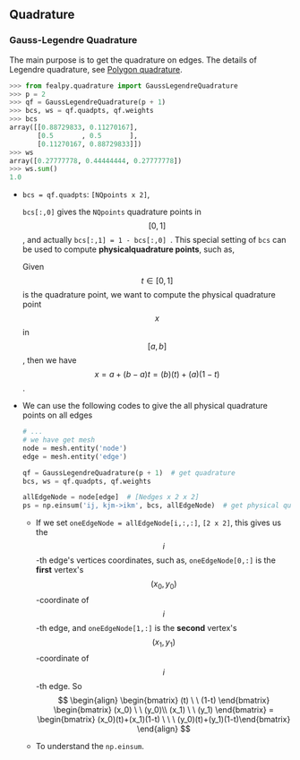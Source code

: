 ## Quadrature

### Gauss-Legendre Quadrature

The main purpose is to get the quadrature on edges. The details of Legendre quadrature, see [Polygon quadrature](../../Polygon_quadrature/polygon_quadrature.md).

```python
>>> from fealpy.quadrature import GaussLegendreQuadrature
>>> p = 2
>>> qf = GaussLegendreQuadrature(p + 1)
>>> bcs, ws = qf.quadpts, qf.weights
>>> bcs
array([[0.88729833, 0.11270167],
       [0.5       , 0.5       ],
       [0.11270167, 0.88729833]])
>>> ws
array([0.27777778, 0.44444444, 0.27777778])
>>> ws.sum()
1.0
```

- `bcs = qf.quadpts`: `[NQpoints x 2]`,

   `bcs[:,0]` gives the `NQpoints` quadrature points in $$[0,1]$$, and actually `bcs[:,1] = 1 - bcs[:,0] `. This special setting of `bcs` can be used to compute **physicalquadrature points**, such as,

  Given $$t\in[0,1]$$ is the quadrature point, we want to compute the physical quadrature point $$x$$ in $$[a,b]$$, then we have $$x = a + (b-a)t = (b)(t) + (a)(1-t)$$.

- We can use the following codes to give the all physical quadrature points on all edges 

  ```python
  # ...
  # we have get mesh
  node = mesh.entity('node')
  edge = mesh.entity('edge')
  
  qf = GaussLegendreQuadrature(p + 1)  # get quadrature
  bcs, ws = qf.quadpts, qf.weights
  
  allEdgeNode = node[edge]  # [Nedges x 2 x 2]
  ps = np.einsum('ij, kjm->ikm', bcs, allEdgeNode)  # get physical quadrature points
  ```

  - If we set `oneEdgeNode = allEdgeNode[i,:,:]`, `[2 x 2]`, this gives us the $$i$$-th edge's vertices coordinates, such as, `oneEdgeNode[0,:]` is the **first** vertex's $$(x_0,y_0)$$-coordinate of $$i$$-th edge, and `oneEdgeNode[1,:]` is the **second** vertex's $$(x_1,y_1)$$-coordinate of $$i$$-th edge. So 
    $$
    \begin{align}
    \begin{bmatrix} (t) \ \ (1-t) \end{bmatrix}
    \begin{bmatrix} (x_0) \ \ (y_0)\\ (x_1) \ \ (y_1) \end{bmatrix} = 
    \begin{bmatrix} (x_0)(t)+(x_1)(1-t) \ \ \  (y_0)(t)+(y_1)(1-t)\end{bmatrix}
    \end{align}
    $$

  - To understand the `np.einsum`.

